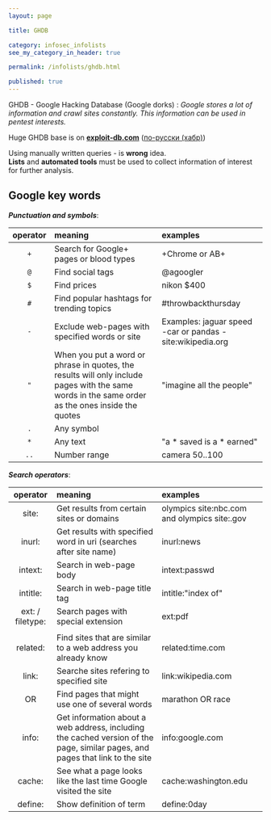 ```yaml
---
layout: page

title: GHDB

category: infosec_infolists
see_my_category_in_header: true

permalink: /infolists/ghdb.html

published: true
---
```


<article class="markdown-body" markdown="1">

GHDB - Google Hacking Database (Google dorks)
: *Google stores a lot of information and crawl sites constantly. This information can be used in pentest interests.*

Huge GHDB base is on **[exploit-db.com](https://www.exploit-db.com/google-hacking-database/)** ([по-русски (хабр)](https://habrahabr.ru/post/283210/))

Using manually written queries - is **wrong** idea. <br>
**Lists** and **automated tools** must be used to collect information of interest for further analysis.

## Google key words

***Punctuation and symbols***:

| operator | meaning                                                                                                                                          | examples                                                  |
| :------: | :----------------------------------------------------------------------------------------------------------------------------------------------- | :-------------------------------------------------------- |
|   `+`    | Search for Google+ pages or blood types                                                                                                          | +Chrome or  AB+                                           |
|   `@`    | Find social tags                                                                                                                                 | @agoogler                                                 |
|   `$`    | Find prices                                                                                                                                      | nikon $400                                                |
|   `#`    | Find popular hashtags for trending topics                                                                                                        | #throwbackthursday                                        |
|   `-`    | Exclude web-pages with specified words or site                                                                                                   | Examples: jaguar speed -car or pandas -site:wikipedia.org |
|   `"`    | When you put a word or phrase in quotes, the results will only include pages with the same words in the same order as the ones inside the quotes | "imagine all the people"                                  |
|   `.`    | Any symbol                                                                                                                                       |                                                           |
|   `*`    | Any text                                                                                                                                         | "a * saved is a * earned"                                 |
|   `..`   | Number range                                                                                                                                     | camera $50..$100                                          |

***Search operators***:

|     operator     | meaning                                                                                                                       | examples                                     |
| :--------------: | :---------------------------------------------------------------------------------------------------------------------------- | :------------------------------------------- |
|      site:       | Get results from certain sites or domains                                                                                     | olympics site:nbc.com and olympics site:.gov |
|      inurl:      | Get results with specified word in uri (searches after site name)                                                             | inurl:news                                   |
|     intext:      | Search in web-page body                                                                                                       | intext:passwd                                |
|     intitle:     | Search in web-page title tag                                                                                                  | intitle:"index of"                           |
| ext: / filetype: | Search pages with special extension                                                                                           | ext:pdf                                      |
|                  |                                                                                                                               |                                              |
|     related:     | Find sites that are similar to a web address you already know                                                                 | related:time.com                             |
|      link:       | Searche sites refering to specified site                                                                                      | link:wikipedia.com                           |
|        OR        | Find pages that might use one of several words                                                                                | marathon OR race                             |
|      info:       | Get information about a web address, including the cached version of the page, similar pages, and pages that link to the site | info:google.com                              |
|      cache:      | See what a page looks like the last time Google visited the site                                                              | cache:washington.edu                         |
|     define:      | Show definition of term                                                                                                       | define:0day                                  |


</article>
